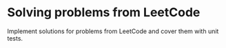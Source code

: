 # Solving problems from LeetCode

Implement solutions for problems from LeetCode and cover them with unit tests.

